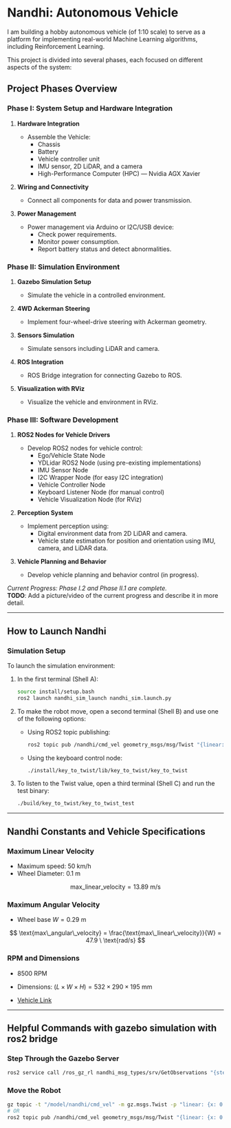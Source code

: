 
# Nandhi: Autonomous Vehicle

I am building a hobby autonomous vehicle (of 1:10 scale) to serve as a platform for implementing real-world Machine Learning algorithms, including Reinforcement Learning.

This project is divided into several phases, each focused on different aspects of the system:

## Project Phases Overview

### Phase I: System Setup and Hardware Integration

1. **Hardware Integration**
   - Assemble the Vehicle:
     - Chassis
     - Battery
     - Vehicle controller unit
     - IMU sensor, 2D LiDAR, and a camera
     - High-Performance Computer (HPC) — Nvidia AGX Xavier

2. **Wiring and Connectivity**
   - Connect all components for data and power transmission.

3. **Power Management**
   - Power management via Arduino or I2C/USB device:
     - Check power requirements.
     - Monitor power consumption.
     - Report battery status and detect abnormalities.

### Phase II: Simulation Environment

1. **Gazebo Simulation Setup**
   - Simulate the vehicle in a controlled environment.

2. **4WD Ackerman Steering**
   - Implement four-wheel-drive steering with Ackerman geometry.

3. **Sensors Simulation**
   - Simulate sensors including LiDAR and camera.

4. **ROS Integration**
   - ROS Bridge integration for connecting Gazebo to ROS.

5. **Visualization with RViz**
   - Visualize the vehicle and environment in RViz.

### Phase III: Software Development

1. **ROS2 Nodes for Vehicle Drivers**
   - Develop ROS2 nodes for vehicle control:
     - Ego/Vehicle State Node
     - YDLidar ROS2 Node (using pre-existing implementations)
     - IMU Sensor Node
     - I2C Wrapper Node (for easy I2C integration)
     - Vehicle Controller Node
     - Keyboard Listener Node (for manual control)
     - Vehicle Visualization Node (for RViz)

2. **Perception System**
   - Implement perception using:
     - Digital environment data from 2D LiDAR and camera.
     - Vehicle state estimation for position and orientation using IMU, camera, and LiDAR data.

3. **Vehicle Planning and Behavior**
   - Develop vehicle planning and behavior control (in progress).

_Current Progress: Phase I.2 and Phase II.1 are complete._  
**TODO**: Add a picture/video of the current progress and describe it in more detail.

---

## How to Launch Nandhi

### Simulation Setup

To launch the simulation environment:

1. In the first terminal (Shell A):

   ```bash
   source install/setup.bash
   ros2 launch nandhi_sim_launch nandhi_sim.launch.py
   ```

2. To make the robot move, open a second terminal (Shell B) and use one of the following options:
   - Using ROS2 topic publishing:

     ```bash
     ros2 topic pub /nandhi/cmd_vel geometry_msgs/msg/Twist "{linear: {x: 5.0, y: 0.0, z: 0.0}, angular: {x: 0.0, y: 0.0, z: -0.22}}"
     ```

   - Using the keyboard control node:

     ```bash
     ./install/key_to_twist/lib/key_to_twist/key_to_twist
     ```

3. To listen to the Twist value, open a third terminal (Shell C) and run the test binary:

   ```bash
   ./build/key_to_twist/key_to_twist_test
   ```

---

## Nandhi Constants and Vehicle Specifications

### Maximum Linear Velocity

- Maximum speed: $50 \ \text{km/h}$  
- Wheel Diameter: $0.1 \ \text{m}$

$$
\text{max\_linear\_velocity} = 13.89 \ \text{m/s}
$$

### Maximum Angular Velocity

- Wheel base $W = 0.29 \ \text{m}$

$$
\text{max\_angular\_velocity} = \frac{\text{max\_linear\_velocity}}{W} = 47.9 \ \text{rad/s}
$$

### RPM and Dimensions

- 8500 RPM  
- Dimensions: $(L \times W \times H) = 532 \times 290 \times 195 \ \text{mm}$

- [Vehicle Link](https://www.conrad.de/de/p/reely-eraser-brushless-1-10-rc-modellauto-elektro-short-course-allradantrieb-4wd-100-rtr-2-4-ghz-inkl-akku-ladeger-1976297.html#productTechData)

---

## Helpful Commands with gazebo simulation with ros2 bridge

### Step Through the Gazebo Server

```bash
ros2 service call /ros_gz_rl nandhi_msg_types/srv/GetObservations "{step: true, multi_step: 500}"
```

### Move the Robot

```bash
gz topic -t "/model/nandhi/cmd_vel" -m gz.msgs.Twist -p "linear: {x: 0.5}, angular: {z: 0.1}"
# OR
ros2 topic pub /nandhi/cmd_vel geometry_msgs/msg/Twist "{linear: {x: 0.5}}"
```
